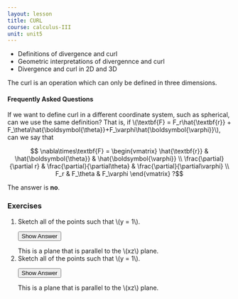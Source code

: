 ```yaml
---
layout: lesson
title: CURL
course: calculus-III
unit: unit5
---
```


- Definitions of divergence and curl
- Geometric interpretations of divergennce and curl
- Divergence and curl in 2D and 3D

The curl is an operation which can only be defined in three dimensions. 


#### Frequently Asked Questions

If we want to define curl in a different coordinate system, such as spherical, can we use the same definition? That is, if \\(\textbf{F} = F_r\hat{\textbf{r}} + F_\theta\hat{\boldsymbol{\theta}}+F_\varphi\hat{\boldsymbol{\varphi}}\\), can we say that

$$ \nabla\times\textbf{F} = \begin{vmatrix} \hat{\textbf{r}} & \hat{\boldsymbol{\theta}} & \hat{\boldsymbol{\varphi}} \\  \frac{\partial}{\partial r} & \frac{\partial}{\partial\theta} & \frac{\partial}{\partial\varphi} \\ F_r & F_\theta & F_\varphi \end{vmatrix} ?$$

The answer is **no**. 


### Exercises

<ol>
<li> <div> Sketch all of the points such that \(y = 1\). </div>

<button onclick="myFunction('answer2')" class="answerButton">Show Answer</button>
<div  id="answer2" class="answer">
This is a plane that is parallel to the \(xz\) plane. 
</div> </li>
<li> <div> Sketch all of the points such that \(y = 1\). </div>

<button onclick="myFunction('answer2')" class="answerButton">Show Answer</button>
<div  id="answer2" class="answer">
This is a plane that is parallel to the \(xz\) plane. 
</div> </li>
</ol>